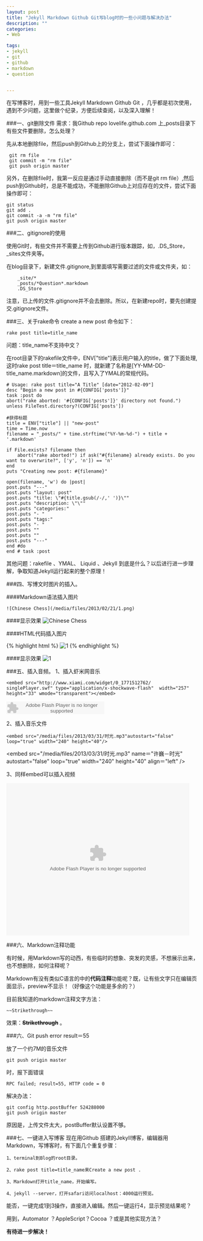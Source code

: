 ```yaml
---
layout: post
title: "Jekyll Markdown Github Git写blog时的一些小问题与解决办法"
description: ""
categories:
- Web

tags:
- jekyll
- git
- github
- markdown
- question


---
```


在写博客时，用到一些工具Jekyll Markdown Github Git ，几乎都是初次使用，遇到不少问题，这里做个纪录，方便后续查阅，以及深入理解！

###一、git删除文件
需求：我Github repo lovelife.github.com 上_posts目录下有些文件要删除，怎么处理？

先从本地删除file，然后push到Github上的分支上，尝试下面操作即可：
	
	 git rm file
	 git commit -m "rm file"
	 git push origin master
	 
另外，在删除file时，我第一反应是通过手动直接删除（而不是git rm file）,然后push到Github时，总是不能成功，不能删除Github上对应存在的文件，尝试下面操作即可：

	git status
	git add .
	git commit -a -m "rm file"
	git push origin master 
	
###二、gitignore的使用

使用Git时，有些文件并不需要上传到Github进行版本跟踪，如，.DS_Store，_sites文件夹等。

在blog目录下，新建文件.gitignore,到里面填写需要过滤的文件或文件夹，如：
		
		_site/*
		_posts/*Question*.markdown
		.DS_Store
		
注意，已上传的文件.gitignore并不会去删除。所以，在新建repo时，要先创建提交.gitignore文件。

###三、关于rake命令
create a new post 命令如下：

	rake post title=title_name

问题：title_name不支持中文？

在root目录下的rakefile文件中，ENV["title"]表示用户输入的title，做了下面处理,这时rake post title＝title_name 时，就新建了名称是[YY-MM-DD-title_name.markdown]的文件，且写入了YMAL的常规代码。

	# Usage: rake post title="A Title" [date="2012-02-09"]
	desc "Begin a new post in #{CONFIG['posts']}"
	task :post do
	abort("rake aborted: '#{CONFIG['posts']}' directory not found.") unless FileTest.directory?(CONFIG['posts'])
	
	#获得标题
	title = ENV["title"] || "new-post"
	time = Time.now
	filename = "_posts/" + time.strftime("%Y-%m-%d-") + title + '.markdown'
	
	if File.exists? filename then
    	abort("rake aborted!") if ask("#{filename} already exists. Do you want to overwrite?", ['y', 'n']) == 'n'
    end
    puts "Creating new post: #{filename}"
    
    open(filename, 'w') do |post|
    post.puts "---"
    post.puts "layout: post"
    post.puts "title: \"#{title.gsub(/-/,' ')}\""
    post.puts "description: \"\""
    post.puts "categories:"
    post.puts "- "
    post.puts "tags:"
    post.puts "- "
    post.puts ""
    post.puts ""
    post.puts "---"
    end #do
    end # task :post
    
其他问题：rakefile 、YMAL、 Liquid 、Jekyll 到底是什么？以后进行进一步理解，争取知道Jekyll运行起来的整个原理！


###四、写博文时图片的插入。

####Markdown语法插入图片

	![Chinese Chess](/media/files/2013/02/21/1.png)

####显示效果
![Chinese Chess](/media/files/2013/02/21/1.png)

####HTML代码插入图片

{% highlight html %}
<span class="image-600">![1](/media/files/2013/02/17/1.jpg)</span>
{% endhighlight %}


####显示效果
<span class="image-600">
![1](/media/files/2013/02/21/1.png)
</span>

###五、插入音频。
1、插入虾米网音乐
	
	<embed src="http://www.xiami.com/widget/0_1771512762/	singlePlayer.swf" type="application/x-shockwave-flash" 	width="257" height="33" wmode="transparent"></embed>

<embed src="http://www.xiami.com/widget/0_1771512762/singlePlayer.swf" type="application/x-shockwave-flash" width="257" height="33" wmode="transparent"></embed>

2、插入音乐文件

	<embed src="/media/files/2013/03/31/时光.mp3"autostart="false" 	loop="true" width="240" height="40"/>
	
<embed src="/media/files/2013/03/31/时光.mp3" name＝"许巍－时光" autostart="false" loop="true" width="240" height="40" align＝"left" />

3、同样embed可以插入视频


<embed src="http://player.youku.com/player.php/sid/XNDMzNDAzNjQw/v.swf" quality="high" width="480" height="400" align="middle" allowScriptAccess="sameDomain" allowFullscreen="true" type="application/x-shockwave-flash"></embed>

###六、Markdown注释功能

有时候，用Markdown写的动西，有些临时的想象、突发的灵感，不想展示出来，也不想删除，如何注释呢？

Markdown有没有类似C语言的中的**代码注释**功能呢？既，让有些文字只在编辑页面显示，preview不显示！（好像这个功能是多余的？）

目前我知道的markdown注释文字方法：
	
	~~Strikethrough~~
效果：**~~Strikethrough~~** 。

###六、Git push error result＝55

放了一个约7M的音乐文件
	
	git push origin master
时，报下面错误

	RPC failed; result=55, HTTP code = 0

解决办法：

	git config http.postBuffer 524288000	
	git push origin master
	
原因是，上传文件太大，postBuffer默认设置不够。


###七、一键进入写博客
现在用Github 搭建的Jekyll博客，编辑器用Markdown，写博客时，有下面几个重复步骤：

	1、terminal到Blog的root目录。

	2、rake post title=title_name来Create a new post .

	3、Markdown打开title_name，开始编写。

	4、jekyll --server，打开safari访问localhost：4000运行预览。

能否，一键完成1到3操作，直接进入编辑。然后一键运行4，显示预览结果呢？  

用到，Automator ？AppleScript？Cocoa ？或是其他实现方法？

**有待进一步解决！**

